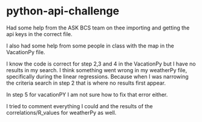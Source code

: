 # python-api-challenge

Had some help from the ASK BCS team on thee importing and getting the api keys in the correct file.

I also had some help from some people in class with the map in the VacationPy file.

I know the code is correct for step 2,3 and 4 in the VacationPy but I have no results in my search. I think something went wrong in my weatherPy file, specifically during the linear regressions. Because when I was narrowing the criteria search in step 2 that is where no results first appear.

In step 5 for vacationPY I am not sure how to fix that error either.

I tried to comment everything I could and the results of the correlations/R_values for weatherPy as well.
